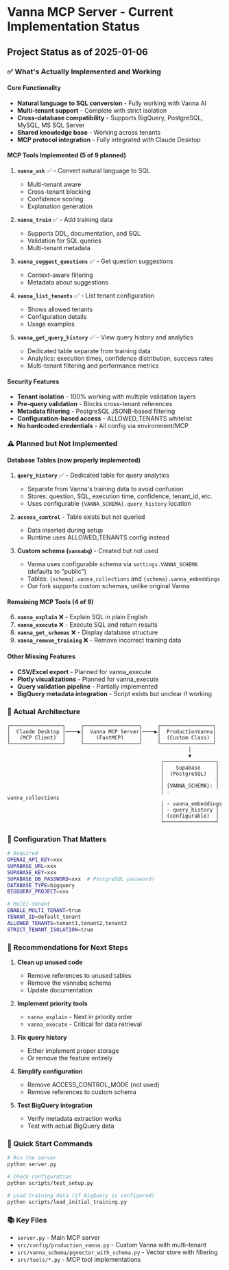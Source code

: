 # Vanna MCP Server - Current Implementation Status

## Project Status as of 2025-01-06

### ✅ What's Actually Implemented and Working

#### Core Functionality
- **Natural language to SQL conversion** - Fully working with Vanna AI
- **Multi-tenant support** - Complete with strict isolation
- **Cross-database compatibility** - Supports BigQuery, PostgreSQL, MySQL, MS SQL Server
- **Shared knowledge base** - Working across tenants
- **MCP protocol integration** - Fully integrated with Claude Desktop

#### MCP Tools Implemented (5 of 9 planned)
1. **`vanna_ask`** ✅ - Convert natural language to SQL
   - Multi-tenant aware
   - Cross-tenant blocking
   - Confidence scoring
   - Explanation generation
   
2. **`vanna_train`** ✅ - Add training data
   - Supports DDL, documentation, and SQL
   - Validation for SQL queries
   - Multi-tenant metadata
   
3. **`vanna_suggest_questions`** ✅ - Get question suggestions
   - Context-aware filtering
   - Metadata about suggestions
   
4. **`vanna_list_tenants`** ✅ - List tenant configuration
   - Shows allowed tenants
   - Configuration details
   - Usage examples

5. **`vanna_get_query_history`** ✅ - View query history and analytics
   - Dedicated table separate from training data
   - Analytics: execution times, confidence distribution, success rates
   - Multi-tenant filtering and performance metrics

#### Security Features
- **Tenant isolation** - 100% working with multiple validation layers
- **Pre-query validation** - Blocks cross-tenant references
- **Metadata filtering** - PostgreSQL JSONB-based filtering
- **Configuration-based access** - ALLOWED_TENANTS whitelist
- **No hardcoded credentials** - All config via environment/MCP

### ⚠️ Planned but Not Implemented

#### Database Tables (now properly implemented)
1. **`query_history`** ✅ - Dedicated table for query analytics
   - Separate from Vanna's training data to avoid confusion
   - Stores: question, SQL, execution time, confidence, tenant_id, etc.
   - Uses configurable `{VANNA_SCHEMA}.query_history` location
   
2. **`access_control`** - Table exists but not queried
   - Data inserted during setup
   - Runtime uses ALLOWED_TENANTS config instead

3. **Custom schema (`vannabq`)** - Created but not used
   - Vanna uses configurable schema via `settings.VANNA_SCHEMA` (defaults to "public")
   - Tables: `{schema}.vanna_collections` and `{schema}.vanna_embeddings`
   - Our fork supports custom schemas, unlike original Vanna

#### Remaining MCP Tools (4 of 9)
6. **`vanna_explain`** ❌ - Explain SQL in plain English
7. **`vanna_execute`** ❌ - Execute SQL and return results  
8. **`vanna_get_schemas`** ❌ - Display database structure
9. **`vanna_remove_training`** ❌ - Remove incorrect training data

#### Other Missing Features
- **CSV/Excel export** - Planned for vanna_execute
- **Plotly visualizations** - Planned for vanna_execute
- **Query validation pipeline** - Partially implemented
- **BigQuery metadata integration** - Script exists but unclear if working

### 📁 Actual Architecture

```
┌─────────────────┐     ┌──────────────────┐     ┌─────────────────┐
│  Claude Desktop │────▶│  Vanna MCP Server│────▶│  ProductionVanna│
│   (MCP Client)  │     │    (FastMCP)     │     │  (Custom Class) │
└─────────────────┘     └──────────────────┘     └─────────────────┘
                                                           │
                                                           ▼
                                                  ┌─────────────────┐
                                                  │    Supabase     │
                                                  │  (PostgreSQL)   │
                                                  │                 │
                                                  │ {VANNA_SCHEMA}: │
                                                  │ - vanna_collections
                                                  │ - vanna_embeddings
                                                  │ - query_history │
                                                  │ (configurable)  │
                                                  └─────────────────┘
```

### 🔧 Configuration That Matters

```bash
# Required
OPENAI_API_KEY=xxx
SUPABASE_URL=xxx
SUPABASE_KEY=xxx
SUPABASE_DB_PASSWORD=xxx  # PostgreSQL password!
DATABASE_TYPE=bigquery
BIGQUERY_PROJECT=xxx

# Multi-tenant
ENABLE_MULTI_TENANT=true
TENANT_ID=default_tenant
ALLOWED_TENANTS=tenant1,tenant2,tenant3
STRICT_TENANT_ISOLATION=true
```

### 📝 Recommendations for Next Steps

1. **Clean up unused code**
   - Remove references to unused tables
   - Remove the vannabq schema
   - Update documentation

2. **Implement priority tools**
   - `vanna_explain` - Next in priority order
   - `vanna_execute` - Critical for data retrieval

3. **Fix query history**
   - Either implement proper storage
   - Or remove the feature entirely

4. **Simplify configuration**
   - Remove ACCESS_CONTROL_MODE (not used)
   - Remove references to custom schema

5. **Test BigQuery integration**
   - Verify metadata extraction works
   - Test with actual BigQuery data

### 🚀 Quick Start Commands

```bash
# Run the server
python server.py

# Check configuration
python scripts/test_setup.py

# Load training data (if BigQuery is configured)
python scripts/load_initial_training.py
```

### 📚 Key Files
- `server.py` - Main MCP server
- `src/config/production_vanna.py` - Custom Vanna with multi-tenant
- `src/vanna_schema/pgvector_with_schema.py` - Vector store with filtering
- `src/tools/*.py` - MCP tool implementations